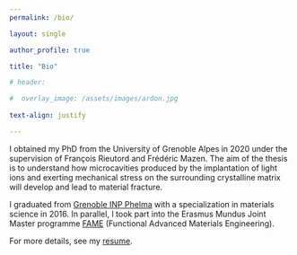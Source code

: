 ```yaml
---
permalink: /bio/

layout: single

author_profile: true

title: "Bio"

# header:

#  overlay_image: /assets/images/ardon.jpg
  
text-align: justify

---
```

I obtained my PhD from the University of Grenoble Alpes in 2020 under the supervision of François Rieutord and Frédéric Mazen. 
The aim of the thesis is to understand how microcavities produced by the implantation of light ions and exerting mechanical stress on the surrounding crystalline matrix will develop and lead to material fracture. 

I graduated from [Grenoble INP Phelma](https://www.ensta-paris.fr/en) with a specialization in materials science in 2016. In parallel, I took part into the Erasmus Mundus Joint Master programme [FAME](https://www.fame-master.eu/) (Functional Advanced Materials Engineering).


For more details, see my [resume](http://antoinepetit2.github.io/assets/files/CV_Antoine_2024_03.pdf).

